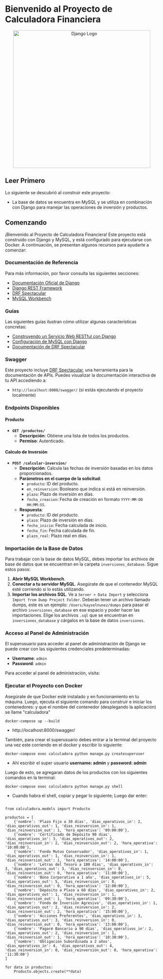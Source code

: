 # Bienvenido al Proyecto de Calculadora Financiera

<p align="center">
    <img alt="Django Logo" title="Django Logo" src="https://upload.wikimedia.org/wikipedia/commons/7/75/Django_logo.svg" width="450">
</p>

## Leer Primero

Lo siguiente se descubrió al construir este proyecto:

- La base de datos se encuentra en MySQL y se utiliza en combinación con Django para manejar las operaciones de inversión y productos.

## Comenzando

¡Bienvenido al Proyecto de Calculadora Financiera! Este proyecto está construido con Django y MySQL, y está configurado para ejecutarse con Docker. A continuación, se presentan algunos recursos para ayudarte a comenzar:

### Documentación de Referencia

Para más información, por favor consulta las siguientes secciones:

- [Documentación Oficial de Django](https://docs.djangoproject.com/en/5.1/)
- [Django REST Framework](https://www.django-rest-framework.org/)
- [DRF Spectacular](https://drf-spectacular.readthedocs.io/en/latest/)
- [MySQL Workbench](https://www.mysql.com/products/workbench/)

### Guías

Las siguientes guías ilustran cómo utilizar algunas características concretas:

- [Construyendo un Servicio Web RESTful con Django](https://www.django-rest-framework.org/tutorial/quickstart/)
- [Configuración de MySQL con Django](https://docs.djangoproject.com/en/5.1/ref/databases/#mysql)
- [Documentación de DRF Spectacular](https://drf-spectacular.readthedocs.io/en/latest/usage.html)

### Swagger

Este proyecto incluye [DRF Spectacular](https://drf-spectacular.readthedocs.io/en/latest/), una herramienta para la documentación de APIs. Puedes visualizar la documentación interactiva de tu API accediendo a:

- `http://localhost:8000/swagger/` (si estás ejecutando el proyecto localmente)

### Endpoints Disponibles

#### Producto

- **`GET /productos/`**
  - **Descripción**: Obtiene una lista de todos los productos.
  - **Permiso**: Autenticado.

#### Calculo de Inversión

- **`POST /calcular-inversion/`**
  - **Descripción**: Calcula las fechas de inversión basadas en los datos proporcionados.
  - **Parámetros en el cuerpo de la solicitud**:
    - `producto`: ID del producto.
    - `en_reinversion`: Booleano que indica si está en reinversión.
    - `plazo`: Plazo de inversión en días.
    - `fecha_creacion`: Fecha de creación en formato `YYYY-MM-DD HH:MM:SS`.
  - **Respuesta**:
    - `producto`: ID del producto.
    - `plazo`: Plazo de inversión en días.
    - `fecha_inicio`: Fecha calculada de inicio.
    - `fecha_fin`: Fecha calculada de fin.
    - `plazo_real`: Plazo real en días.

### Importación de la Base de Datos

Para trabajar con la base de datos MySQL, debes importar los archivos de base de datos que se encuentran en la carpeta `inversiones_database`. Sigue estos pasos:

1. **Abrir MySQL Workbench**.
2. **Conectar a tu servidor MySQL**. Asegúrate de que el contenedor MySQL esté corriendo si lo estás utilizando.
3. **Importar los archivos SQL**. Ve a `Server > Data Import` y selecciona `Import from Dump Project Folder`. Deberán tener un archivo llamado dumps, este es un ejemplo: `/Users/kayselnunez/dumps` para pasar el archivo `inversiones_database` en ese espacio y poder hacer las importaciones. Elige los archivos `.sql` que se encuentran en `inversiones_database` y cárgalos en la base de datos `inversiones`.

### Acceso al Panel de Administración

El superusuario para acceder al panel de administración de Django se puede crear con las siguientes credenciales predeterminadas:

- **Username**: `admin`
- **Password**: `admin`

Para acceder al panel de administración, visita:


### Ejecutar el Proyecto con Docker

Asegúrate de que Docker esté instalado y en funcionamiento en tu máquina. Luego, ejecuta el siguiente comando para construir e iniciar los contenedores:
y que el nombre del contenedor (desplegando la aplicación) se llame "calculadora"

```docker-compose up --build```

- http://localhost:8000/swagger/

También, para crear el superusuario debes entrar a la terminal del proyecto una vez este corriendo en el docker y escribir lo siguiente:

```docker-compose exec calculadora python manage.py createsuperuser```
- Ahí escribir el super usuario **username: admin** y **password: admin**

Luego de esto, se agregaran datos de los productos con los siguientes comandos en la terminal:

```docker-compose exec calculadora python manage.py shell```

- Cuando habra el shell, copiar y pegar lo siguiente; Luego dar enter:

```

from calculadora.models import Producto

productos = [
    {'nombre': 'Plazo Fijo a 30 días', 'dias_operativos_in': 2, 'dias_operativos_out': 1, 'dias_reinversion_in': 1, 'dias_reinversion_out': 1, 'hora_operativa': '09:00:00'},
    {'nombre': 'Certificado de Depósito 90 días', 'dias_operativos_in': 3, 'dias_operativos_out': 2, 'dias_reinversion_in': 2, 'dias_reinversion_out': 2, 'hora_operativa': '10:00:00'},
    {'nombre': 'Fondo Mutuo Conservador', 'dias_operativos_in': 1, 'dias_operativos_out': 1, 'dias_reinversion_in': 1, 'dias_reinversion_out': 1, 'hora_operativa': '14:00:00'},
    {'nombre': 'Letras del Tesoro a 180 días', 'dias_operativos_in': 3, 'dias_operativos_out': 3, 'dias_reinversion_in': 0, 'dias_reinversion_out': 0, 'hora_operativa': '11:00:00'},
    {'nombre': 'Bono Corporativo a 1 año', 'dias_operativos_in': 5, 'dias_operativos_out': 5, 'dias_reinversion_in': 0, 'dias_reinversion_out': 0, 'hora_operativa': '12:00:00'},
    {'nombre': 'Depósito a Plazo a 60 días', 'dias_operativos_in': 2, 'dias_operativos_out': 1, 'dias_reinversion_in': 1, 'dias_reinversion_out': 1, 'hora_operativa': '09:30:00'},
    {'nombre': 'Fondo de Inversión Agresivo', 'dias_operativos_in': 1, 'dias_operativos_out': 2, 'dias_reinversion_in': 2, 'dias_reinversion_out': 2, 'hora_operativa': '15:00:00'},
    {'nombre': 'Acciones Preferentes', 'dias_operativos_in': 3, 'dias_operativos_out': 3, 'dias_reinversion_in': 0, 'dias_reinversion_out': 0, 'hora_operativa': '13:00:00'},
    {'nombre': 'Pagaré Bancario a 90 días', 'dias_operativos_in': 2, 'dias_operativos_out': 2, 'dias_reinversion_in': 1, 'dias_reinversion_out': 1, 'hora_operativa': '10:30:00'},
    {'nombre': 'Obligación Subordinada a 2 años', 'dias_operativos_in': 4, 'dias_operativos_out': 4, 'dias_reinversion_in': 0, 'dias_reinversion_out': 0, 'hora_operativa': '11:30:00'}
]

for data in productos:
    Producto.objects.create(**data)

